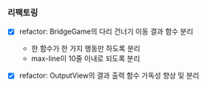 ### 리팩토링

- [x] refactor: BridgeGame의 다리 건너기 이동 결과 함수 분리

  - 한 함수가 한 가지 행동만 하도록 분리
  - max-line이 10줄 이내로 되도록 분리

- [x] refactor: OutputView의 결과 출력 함수 가독성 향상 및 분리
